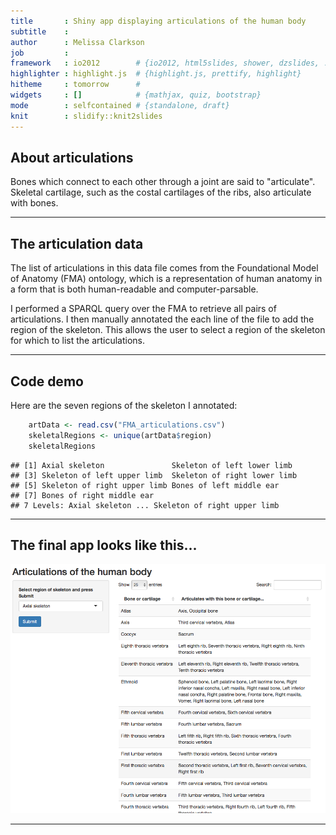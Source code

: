 ```yaml
---
title       : Shiny app displaying articulations of the human body
subtitle    : 
author      : Melissa Clarkson
job         : 
framework   : io2012        # {io2012, html5slides, shower, dzslides, ...}
highlighter : highlight.js  # {highlight.js, prettify, highlight}
hitheme     : tomorrow      # 
widgets     : []            # {mathjax, quiz, bootstrap}
mode        : selfcontained # {standalone, draft}
knit        : slidify::knit2slides
---
```



## About articulations

Bones which connect to each other through a joint are said to "articulate". Skeletal cartilage, such as the costal cartilages of the ribs, also articulate with bones.

---

## The articulation data

The list of articulations in this data file comes from the Foundational Model of Anatomy (FMA) ontology, which is a representation of human anatomy in a form that is both human-readable and computer-parsable. 

I performed a SPARQL query over the FMA to retrieve all pairs of articulations. I then manually annotated the each line of the file to add the region of the skeleton. This allows the user to select a region of the skeleton for which to list the articulations.

---

## Code demo

Here are the seven regions of the skeleton I annotated:


```r
    artData <- read.csv("FMA_articulations.csv")
    skeletalRegions <- unique(artData$region)
    skeletalRegions
```

```
## [1] Axial skeleton               Skeleton of left lower limb 
## [3] Skeleton of left upper limb  Skeleton of right lower limb
## [5] Skeleton of right upper limb Bones of left middle ear    
## [7] Bones of right middle ear   
## 7 Levels: Axial skeleton ... Skeleton of right upper limb
```

---

## The final app looks like this...

<img src="assets/img/screenshot.png"/>

---




